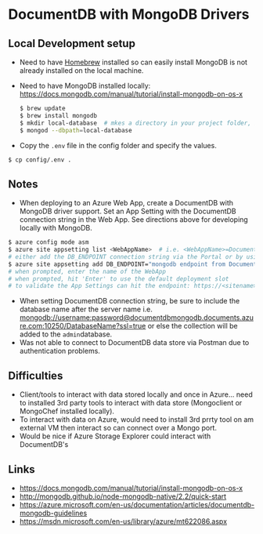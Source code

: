 # DocumentDB with MongoDB Drivers

## Local Development setup
  * Need to have [Homebrew](http://brew.sh/) installed so can easily install MongoDB is not already installed on the local machine.
  * Need to have MongoDB installed locally: <https://docs.mongodb.com/manual/tutorial/install-mongodb-on-os-x>

    ```bash
    $ brew update
    $ brew install mongodb
    $ mkdir local-database  # mkes a directory in your project folder, be sure to .gitignore
    $ mongod --dbpath=local-database
    ```
  * Copy the `.env` file in the config folder and specify the values.

  ```bash
  $ cp config/.env .
  ```

## Notes
  * When deploying to an Azure Web App, create a DocumentDB with MongoDB driver support. Set an App Setting with the DocumentDB connection string in the Web App. See directions above for developing locally with MongoDB.

  ```bash
  $ azure config mode asm
  $ azure site appsetting list <WebAppName>  # i.e. <WebAppName>=DocumentDBMongoDB
  # either add the DB_ENDPOINT connection string via the Portal or by using the command below
  $ azure site appsetting add DB_ENDPOINT="mongodb endpoint from DocumentDB connection strings blade"
  # when prompted, enter the name of the WebApp
  # when prompted, hit 'Enter' to use the default deployment slot
  # to validate the App Settings can hit the endpoint: https://<sitename>.scm.azurewebsites.net/api/settings
  ```
  * When setting DocumentDB connection string, be sure to include the database name after the server name i.e. <mongodb://username:password@documentdbmongodb.documents.azure.com:10250/DatabaseName?ssl=true> or else the collection will be added to the `admin`database.
  * Was not able to connect to DocumentDB data store via Postman due to authentication problems.

## Difficulties
  * Client/tools to interact with data stored locally and once in Azure... need to installed 3rd party tools to interact with data store (Mongoclient or MongoChef installed locally).
  * To interact with data on Azure, would need to install 3rd prrty tool on am external VM then interact so can connect over a Mongo port.
  * Would be nice if Azure Storage Explorer could interact with DocumentDB's

## Links
  * <https://docs.mongodb.com/manual/tutorial/install-mongodb-on-os-x>
  * <http://mongodb.github.io/node-mongodb-native/2.2/quick-start>
  * <https://azure.microsoft.com/en-us/documentation/articles/documentdb-mongodb-guidelines>
  * <https://msdn.microsoft.com/en-us/library/azure/mt622086.aspx>
